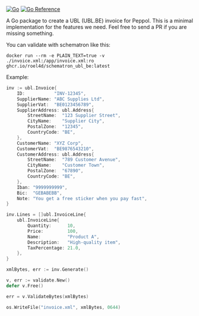 [![Go](https://github.com/lanart/ubl/actions/workflows/go.yml/badge.svg)](https://github.com/lanart/ubl/actions/workflows/go.yml)
[![Go Reference](https://pkg.go.dev/badge/github.com/lanart/ubl.svg)](https://pkg.go.dev/github.com/lanart/ubl)

A Go package to create a UBL (UBL.BE) invoice for Peppol. 
This is a minimal implementation for the features we need.
Feel free to send a PR if you are missing something.

You can validate with schematron like this:
```
docker run --rm -e PLAIN_TEXT=true -v ./invoice.xml:/app/invoice.xml:ro ghcr.io/roel4d/schematron_ubl_be:latest
```

Example:

```go
inv := ubl.Invoice{
    ID:           "INV-12345",
    SupplierName: "ABC Supplies Ltd",
    SupplierVat:  "BE0123456789",
    SupplierAddress: ubl.Address{
        StreetName:  "123 Supplier Street",
        CityName:    "Supplier City",
        PostalZone:  "12345",
        CountryCode: "BE",
    },
    CustomerName: "XYZ Corp",
    CustomerVat:  "BE9876543210",
    CustomerAddress: ubl.Address{
        StreetName:  "789 Customer Avenue",
        CityName:    "Customer Town",
        PostalZone:  "67890",
        CountryCode: "BE",
    },
    Iban: "9999999999",
    Bic:  "GEBABEBB",
    Note: "You get a free sticker when you pay fast",
}

inv.Lines = []ubl.InvoiceLine{
    ubl.InvoiceLine{
        Quantity:      10,
        Price:         100,
        Name:          "Product A",
        Description:   "High-quality item",
        TaxPercentage: 21.0,
    },
}

xmlBytes, err := inv.Generate()

v, err := validate.New()
defer v.Free()

err = v.ValidateBytes(xmlBytes)

os.WriteFile("invoice.xml", xmlBytes, 0644)
```

